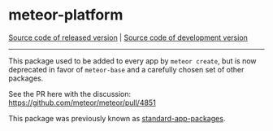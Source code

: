 # meteor-platform
[Source code of released version](https://github.com/meteor/meteor/tree/master/packages/deprecated/meteor-platform) | [Source code of development version](https://github.com/meteor/meteor/tree/devel/packages/deprecated/meteor-platform)
***

This package used to be added to every app by `meteor create`, but is now deprecated in favor of `meteor-base` and a carefully chosen set of other packages.

See the PR here with the discussion: https://github.com/meteor/meteor/pull/4851

This package was previously known as [standard-app-packages](https://atmospherejs.com/meteor/standard-app-packages).
